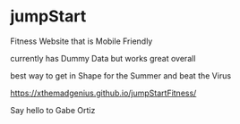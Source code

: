 
# jumpStart

Fitness Website that is Mobile Friendly

currently has Dummy Data but works great overall

best way to get in Shape for the Summer and beat the Virus

https://xthemadgenius.github.io/jumpStartFitness/

Say hello to Gabe Ortiz
